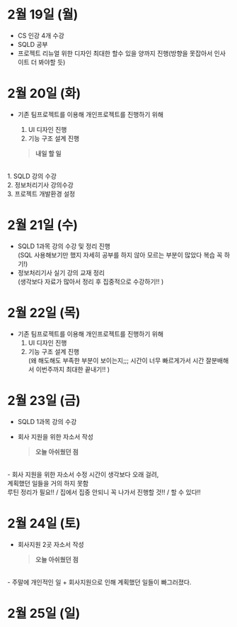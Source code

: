 # 2월 19일 (월)
- CS 인강 4개 수강
- SQLD 공부
- 프로젝트 리뉴얼 위한 디자인 최대한 할수 있을 양까지 진행(방향을 못잡아서 인사이트 더 봐야할 듯)

# 2월 20일 (화)
- 기존 팀프로젝트를 이용해 개인프로젝트를 진행하기 위해
    1. UI 디자인 진행
    2. 기능 구조 설계 진행 

    > **내일 할 일**
<br> 
    1.&nbsp;SQLD 강의 수강 <br>
    2.&nbsp;정보처리기사 강의수강<br>
    3.&nbsp;프로젝트 개발환경 설정

# 2월 21일 (수)
- SQLD 1과목 강의 수강 및 정리 진행<br> 
    (SQL 사용해보기만 했지 자세히 공부를 하지 않아 모르는 부분이 많았다 복습 꼭 하기!)
- 정보처리기사 실기 강의 교재 정리<br>
    (생각보다 자료가 많아서 정리 후 집중적으로 수강하기!! )

# 2월 22일 (목)
- 기존 팀프로젝트를 이용해 개인프로젝트를 진행하기 위해
    1. UI 디자인 진행
    2. 기능 구조 설계 진행 <br>
        (왜 해도해도 부족한 부분이 보이는지;;; 시간이 너무 빠르게가서 시간 잘분배해서 이번주까지 최대한 끝내기!! )

# 2월 23일 (금)
- SQLD 1과목 강의 수강
- 회사 지원을 위한 자소서 작성

    > **오늘 아쉬웠던 점**
<br> 
    -&nbsp;회사 지원을 위한 자소서 수정 시간이 생각보다 오래 걸려, <br>계획했던 일들을 거의 하지 못함<br>
    루틴 정리가 필요!! / 집에서 집중 안되니 꼭 나가서 진행할 것!! / 할 수 있다!!

# 2월 24일 (토)
- 회사지원 2곳 자소서 작성

    > **오늘 아쉬웠던 점**
<br> 
    -&nbsp;주말에 개인적인 일 + 회사지원으로 인해 계획했던 일들이 빠그러졌다. 


# 2월 25일 (일)
